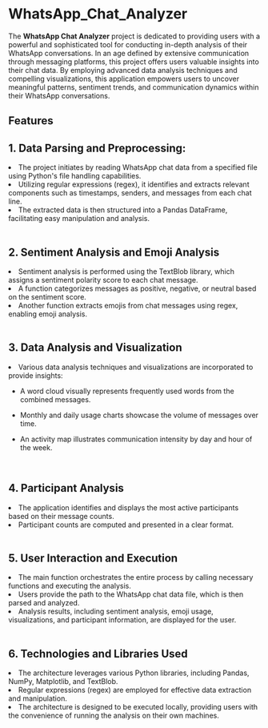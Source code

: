 # WhatsApp_Chat_Analyzer
The **WhatsApp Chat Analyzer** project is dedicated to providing users with a powerful and sophisticated tool for conducting in-depth analysis of their WhatsApp conversations. In an age defined by extensive communication through messaging platforms, this project offers users valuable insights into their chat data. By employing advanced data analysis techniques and compelling visualizations, this application empowers users to uncover meaningful patterns, sentiment trends, and communication dynamics within their WhatsApp conversations.

<h2>Features</h2> 

<h2>1. Data Parsing and Preprocessing:<br></h2>
<li>The project initiates by reading WhatsApp chat data from a specified file using Python's file handling capabilities.</li>
<li>Utilizing regular expressions (regex), it identifies and extracts relevant components such as timestamps, senders, and messages from each chat line.</li>
<li>The extracted data is then structured into a Pandas DataFrame, facilitating easy manipulation and analysis.</li>
<br>
<h2>2. Sentiment Analysis and Emoji Analysis<br></h2>
<li>Sentiment analysis is performed using the TextBlob library, which assigns a sentiment polarity score to each chat message.</li>
<li>A function categorizes messages as positive, negative, or neutral based on the sentiment score.</li>
<li>Another function extracts emojis from chat messages using regex, enabling emoji analysis.</li>
<br>
<h2>3. Data Analysis and Visualization<br></h2>
<li>Various data analysis techniques and visualizations are incorporated to provide insights:</li>
<ul><li>A word cloud visually represents frequently used words from the combined messages.</li></ul>
<ul><li>Monthly and daily usage charts showcase the volume of messages over time.</li></ul>
<ul><li>An activity map illustrates communication intensity by day and hour of the week.</li></ul>
<br>
<h2>4. Participant Analysis<br></h2>
<li>The application identifies and displays the most active participants based on their message counts.</li>
<li>Participant counts are computed and presented in a clear format.</li>
<br>
<h2>5. User Interaction and Execution<br></h2>
<li>The main function orchestrates the entire process by calling necessary functions and executing the analysis.</li>
<li>Users provide the path to the WhatsApp chat data file, which is then parsed and analyzed.</li>
<li>Analysis results, including sentiment analysis, emoji usage, visualizations, and participant information, are displayed for the user.</li>
<br>
<h2>6. Technologies and Libraries Used<br></h2>
<li>The architecture leverages various Python libraries, including Pandas, NumPy, Matplotlib, and TextBlob.</li>
<li>Regular expressions (regex) are employed for effective data extraction and manipulation.</li>
<li>The architecture is designed to be executed locally, providing users with the convenience of running the analysis on their own machines.</li>
